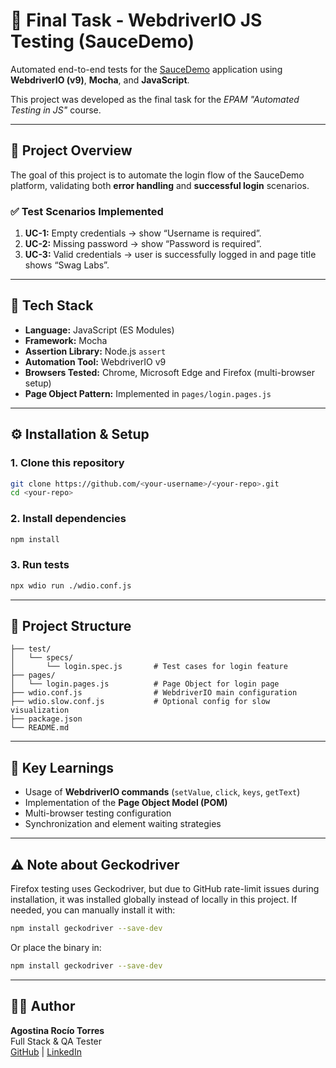 # 🧪 Final Task - WebdriverIO JS Testing (SauceDemo)

Automated end-to-end tests for the [SauceDemo](https://www.saucedemo.com) application using **WebdriverIO (v9)**, **Mocha**, and **JavaScript**.

This project was developed as the final task for the *EPAM "Automated Testing in JS"* course.

---

## 🚀 Project Overview

The goal of this project is to automate the login flow of the SauceDemo platform, validating both **error handling** and **successful login** scenarios.

### ✅ Test Scenarios Implemented

1. **UC-1:** Empty credentials → show “Username is required”.
2. **UC-2:** Missing password → show “Password is required”.
3. **UC-3:** Valid credentials → user is successfully logged in and page title shows “Swag Labs”.

---

## 🧩 Tech Stack

- **Language:** JavaScript (ES Modules)
- **Framework:** Mocha
- **Assertion Library:** Node.js `assert`
- **Automation Tool:** WebdriverIO v9
- **Browsers Tested:** Chrome, Microsoft Edge and Firefox (multi-browser setup)
- **Page Object Pattern:** Implemented in `pages/login.pages.js`

---

## ⚙️ Installation & Setup

### 1. Clone this repository
```bash
git clone https://github.com/<your-username>/<your-repo>.git
cd <your-repo>
```

### 2. Install dependencies
```bash
npm install
```

### 3. Run tests
```bash
npx wdio run ./wdio.conf.js
```

---

## 📁 Project Structure

```
├── test/
│   └── specs/
│       └── login.spec.js       # Test cases for login feature
├── pages/
│   └── login.pages.js          # Page Object for login page
├── wdio.conf.js                # WebdriverIO main configuration
├── wdio.slow.conf.js           # Optional config for slow visualization
├── package.json
└── README.md
```

---

## 🧠 Key Learnings

- Usage of **WebdriverIO commands** (`setValue`, `click`, `keys`, `getText`)
- Implementation of the **Page Object Model (POM)**
- Multi-browser testing configuration
- Synchronization and element waiting strategies

---

## ⚠️ Note about Geckodriver

Firefox testing uses Geckodriver, but due to GitHub rate-limit issues during installation,
it was installed globally instead of locally in this project.
If needed, you can manually install it with:
```bash
npm install geckodriver --save-dev
```
Or place the binary in:
```bash
npm install geckodriver --save-dev
```

---

## 👩‍💻 Author

**Agostina Rocío Torres**  
Full Stack & QA Tester  
[GitHub](https://github.com/agosro) | [LinkedIn](https://www.linkedin.com/in/agosro/)

